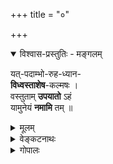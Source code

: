 +++
title = "०"

+++
<details open><summary>विश्वास-प्रस्तुतिः - मङ्गलम्</summary>

यत्-पदाम्भो-रुह-ध्यान-  
**विध्वस्ताशेष**-कल्मषः ।  
वस्तुताम् **उपयातो** ऽहं  
यामुनेयं **नमामि** तम् ॥
</details>

<details><summary>मूलम्</summary>

यत्पदाम्भोरुहध्यानविध्वस्ताशेषकल्मषः ।  
वस्तुतामुपयातोऽहं यामुनेयं नमामि तम् ॥
</details>


<details><summary>वेङ्कटनाथः</summary>
॥ चतुश्श्लोकीभाष्यम् ॥

स्व-शेषाशेषार्थो निर्-अवधिक--निर्-बाध--महिमा  
फलानां दाता यः फलम् अपि च शारीरक-मितः ।  
श्रियं तत्-सध्रीचीं तद्-उपसदन-त्रास-**शमनीम्**  
**अभिष्टौति** स्तुत्याम् अ-वितथ-मतिर् यामुन-मुनिः ॥ १ ॥


अत्र समन्वयाविरोध-साधन--फल-विषय--शारीरक-चतुर्-अध्यायी-समधिगतस्य भगवतः  
सर्व-प्रकाराभिमतानुरूप-सह-(धर्म-चारिणी)-धर्मिणी-विशिष्टतयाऽपि सर्वाधिकत्वं  
“कश् श्रीश्श्रियः (स्तोत्ररत्ने – १२)” इत्य्-उक्त-कैमुतिक-न्याय-काकु-गर्भया चतुश्-श्लोक्या **प्रकाशयन्**  
प्रथमं श्रियः प्रतिपिपादयिषितानां विभूति-द्वय-शेषित्वादीनां **स्थापकम्** आह -
</details>

<details><summary>गोपालः</summary>

॥ श्रीः ॥  
॥ चतुश्श्लोकीव्याख्या ॥  

स्तोत्र-रत्नम् इत्य् आचार्य-यामुन-कृत-भगवत्-स्तोत्र-नाम ।  
एतत्-स्तोत्रात् पूर्वं रचितं तत्-स्तोत्रम् इति प्रतिभाति ।  
तत्रैव नाथोपज्ञस्यास्मद्-दर्शनस्य प्रवर्तकस्य, स्वपितामहस्य  
स्तुति-रूपं मङ्गलं निबद्धं त्रिभिः श्लोकैः ।  
वैदिक-कपिञ्जलाधिकरण-न्यायः  
शान्ति-शब्द-पठनस्य त्रिर् अभ्यासश्  
चानुसृत इव त्रित्व-संख्या-श्रयणेन ।  

> पुराण-रत्न-कृत्, देवता-पारमार्थ्य-वित्  

इति पराशरः, तत्-पुराणं च स्तुतं तत्र  
स्तोत्र-प्रदर्शित-सर्व-तत्त्वानां पराशरानुग्रह-भाक्त्व-प्रदर्शनाय ।  
अत्रापि पराशरपुराणमेव शब्दतोऽर्थतश्चानुसृतमिति स्पष्टम् । स्तोत्ररत्ने शेषस्य बहुप्रकारैः यथोचितं यथा यथा शेषिसौकर्यं तथा तथा रूपपरिग्रहो वर्णितः । 'निवासशय्यासनपादुकांशुकोपधानवर्षातपवारणादिभिः । शरीरभेदैस्तव शेषतां गतैर्यथोचितं शेष इतीर्यते जनैः' इति श्लोके फणिपतेः स्वामिसेवार्थं परिगृहीतानि बहुरूपाणि निर्दिष्टानि । अत्र च शय्या आसनम् इति सेवारूपद्वयमेवाभिहितं शब्दतः । इतराणि चोपलक्षणविधया जिघृक्ष्यन्ते । सुपर्णविषये 'दासस्सखा वाहनमासनं ध्वजो यस्ते वितानं व्यजनं त्रयीमयः' इते बहुरूपभजनमुक्तम् । अत्र वाहनपदेनेतराण्युपलिलक्षयिषितानि । यत्र पूर्णोपदेशस्तद्ग्रन्थस्यैव पूर्वरचितत्वं साम्प्रतम् । 'पुरुषोत्तमः कः' इति स्तोत्ररत्ने प्रश्नः कृतः । अत्र तस्योत्तरं दीयते -  
</details>
